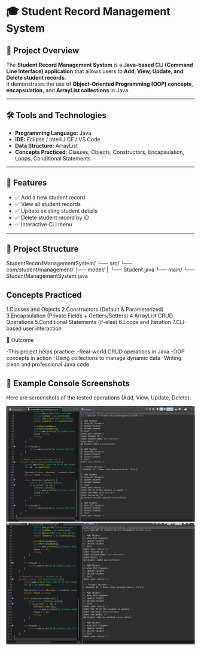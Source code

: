 # 🎓 Student Record Management System

## 📘 Project Overview
The **Student Record Management System** is a **Java-based CLI (Command Line Interface) application** that allows users to **Add, View, Update, and Delete student records**.  
It demonstrates the use of **Object-Oriented Programming (OOP) concepts**, **encapsulation**, and **ArrayList collections** in Java.

---

## 🛠️ Tools and Technologies
- **Programming Language:** Java  
- **IDE:** Eclipse / IntelliJ CE / VS Code  
- **Data Structure:** ArrayList  
- **Concepts Practiced:** Classes, Objects, Constructors, Encapsulation, Loops, Conditional Statements

---

## 🧩 Features
- ✅ Add a new student record  
- ✅ View all student records  
- ✅ Update existing student details  
- ✅ Delete student record by ID  
- ✅ Interactive CLI menu  

---

## 📂 Project Structure
StudentRecordManagementSystem/
└── src/
└── com/student/management/
├── model/
│ └── Student.java
└── main/
└── StudentManagementSystem.java

## Concepts Practiced

1.Classes and Objects
2.Constructors (Default & Parameterized)
3.Encapsulation (Private Fields + Getters/Setters)
4.ArrayList CRUD Operations
5.Conditional Statements (if-else)
6.Loops and Iteration
7.CLI-based user interaction

🏁 Outcome

-This project helps practice:
-Real-world CRUD operations in Java
-OOP concepts in action
-Using collections to manage dynamic data
-Writing clean and professional Java code

## 📸 Example Console Screenshots

Here are screenshots of the tested operations (Add, View, Update, Delete):

![Console Output 1](images/console_output1.png)
![Console Output 2](images/console_output2.png)
